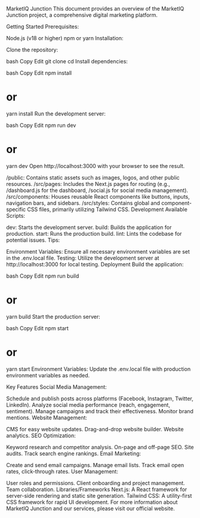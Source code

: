 MarketIQ Junction
This document provides an overview of the MarketIQ Junction project, a comprehensive digital marketing platform.

Getting Started
Prerequisites:

Node.js (v18 or higher)
npm or yarn
Installation:

Clone the repository:

bash
Copy
Edit
git clone <repository-url>
cd <repository-name>
Install dependencies:

bash
Copy
Edit
npm install
# or
yarn install
Run the development server:

bash
Copy
Edit
npm run dev
# or
yarn dev
Open http://localhost:3000 with your browser to see the result.


/public: Contains static assets such as images, logos, and other public resources.
/src/pages: Includes the Next.js pages for routing (e.g., /dashboard.js for the dashboard, /social.js for social media management).
/src/components: Houses reusable React components like buttons, inputs, navigation bars, and sidebars.
/src/styles: Contains global and component-specific CSS files, primarily utilizing Tailwind CSS.
Development
Available Scripts:

dev: Starts the development server.
build: Builds the application for production.
start: Runs the production build.
lint: Lints the codebase for potential issues.
Tips:

Environment Variables: Ensure all necessary environment variables are set in the .env.local file.
Testing: Utilize the development server at http://localhost:3000 for local testing.
Deployment
Build the application:

bash
Copy
Edit
npm run build
# or
yarn build
Start the production server:

bash
Copy
Edit
npm start
# or
yarn start
Environment Variables: Update the .env.local file with production environment variables as needed.

Key Features
Social Media Management:

Schedule and publish posts across platforms (Facebook, Instagram, Twitter, LinkedIn).
Analyze social media performance (reach, engagement, sentiment).
Manage campaigns and track their effectiveness.
Monitor brand mentions.
Website Management:

CMS for easy website updates.
Drag-and-drop website builder.
Website analytics.
SEO Optimization:

Keyword research and competitor analysis.
On-page and off-page SEO.
Site audits.
Track search engine rankings.
Email Marketing:

Create and send email campaigns.
Manage email lists.
Track email open rates, click-through rates.
User Management:

User roles and permissions.
Client onboarding and project management.
Team collaboration.
Libraries/Frameworks
Next.js: A React framework for server-side rendering and static site generation.
Tailwind CSS: A utility-first CSS framework for rapid UI development.
For more information about MarketIQ Junction and our services, please visit our official website.

